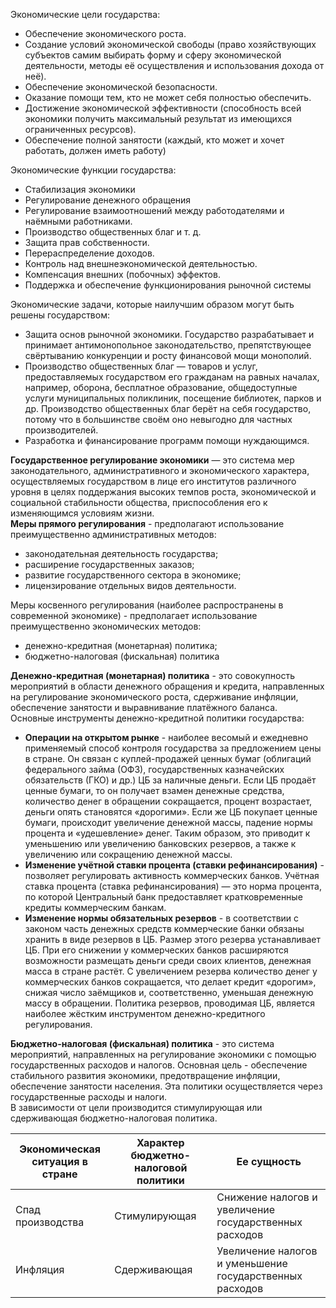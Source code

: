 Экономические цели государства:
- Обеспечение экономического роста.
- Создание условий экономической свободы (право хозяйствующих субъектов самим выбирать форму и сферу экономической деятельности, методы её осуществления и использования дохода от неё). 
- Обеспечение экономической безопасности.
- Оказание помощи тем, кто не может себя полностью обеспечить.
- Достижение экономической эффективности (способность всей экономики получить максимальный результат из имеющихся ограниченных ресурсов).
- Обеспечение полной занятости (каждый, кто может и хочет работать, должен иметь работу)
  
Экономические функции государства:
- Стабилизация экономики
- Регулирование денежного обращения
- Регулирование взаимоотношений между работодателями и наёмными работниками.
- Производство общественных благ и т. д.
- Защита прав собственности.
- Перераспределение доходов.
- Контроль над внешнеэкономической деятельностью.
- Компенсация внешних (побочных) эффектов.
- Поддержка и обеспечение функционирования рыночной системы
  
Экономические задачи, которые наилучшим образом могут быть решены государством:
- Защита основ рыночной экономики. Государство разрабатывает и принимает антимонопольное законодательство, препятствующее свёртыванию конкуренции и росту финансовой мощи монополий.
- Производство общественных благ — товаров и услуг, предоставляемых государством его гражданам на равных началах, например, оборона, бесплатное образование, общедоступные услуги муниципальных поликлиник, посещение библиотек, парков и др. Производство общественных благ берёт на себя государство, потому что в большинстве своём оно невыгодно для частных производителей.
- Разработка и финансирование программ помощи нуждающимся.
  
**Государственное регулирование экономики** — это система мер законодательного, административного и экономического характера, осуществляемых государством в лице его институтов различного уровня в целях поддержания высоких темпов роста, экономической и социальной стабильности общества, приспособления его к изменяющимся условиям жизни.  
**Меры прямого регулирования** - предполагают использование преимущественно административных методов:
- законодательная деятельность государства;
- расширение государственных заказов;
- развитие государственного сектора в экономике;
- лицензирование отдельных видов деятельности.
  
Меры косвенного регулирования (наиболее распространены в современной экономике) -  предполагает использование преимущественно экономических методов:
- денежно-кредитная (монетарная) политика;
- бюджетно-налоговая (фискальная) политика
  
**Денежно-кредитная (монетарная) политика** - это совокупность мероприятий в области денежного обращения и кредита, направленных на регулирование экономического роста, сдерживание инфляции, обеспечение занятости и выравнивание платёжного баланса.  
Основные инструменты денежно-кредитной политики государства:
- **Операции на открытом рынке** - наиболее весомый и ежедневно применяемый способ контроля государства за предложением цены в стране. Он связан с куплей-продажей ценных бумаг (облигаций федерального займа (ОФЗ), государственных казначейских обязательств (ГКО) и др.) ЦБ за наличные деньги. Если ЦБ продаёт ценные бумаги, то он получает взамен денежные средства, количество денег в обращении сокращается, процент возрастает, деньги опять становятся «дорогими». Если же ЦБ покупает ценные бумаги, происходит увеличение денежной массы, падение нормы процента и «удешевление» денег. Таким образом, это приводит к уменьшению или увеличению банковских резервов, а также к увеличению или сокращению денежной массы.
- **Изменение учётной ставки процента (ставки рефинансирования)** - позволяет регулировать активность коммерческих банков. Учётная ставка процента (ставка рефинансирования) — это норма процента, по которой Центральный банк предоставляет кратковременные кредиты коммерческим банкам.
- **Изменение нормы обязательных резервов** - в соответствии с законом часть денежных средств коммерческие банки обязаны хранить в виде резервов в ЦБ. Размер этого резерва устанавливает ЦБ. При его снижении у коммерческих банков расширяются возможности размещать деньги среди своих клиентов, денежная масса в стране растёт. С увеличением резерва количество денег у коммерческих банков сокращается, что делает кредит «дорогим», снижая число заёмщиков и, соответственно, уменьшая денежную массу в обращении. Политика резервов, проводимая ЦБ, является наиболее жёстким инструментом денежно-кредитного регулирования.
  
**Бюджетно-налоговая (фискальная) политика** - это система мероприятий, направленных на регулирование экономики с помощью государственных расходов и налогов. Основная цель - обеспечение стабильного развития экономики, предотвращение инфляции, обеспечение занятости населения. Эта политики осуществляется через государственные расходы и налоги.  
В зависимости от цели производится стимулирующая или сдерживающая бюджетно-налоговая политика.

| Экономическая ситуация в стране | Характер бюджетно-налоговой политики | Ее сущность                                              |
| ------------------------------- | ------------------------------------ | -------------------------------------------------------- |
| Спад производства               | Стимулирующая                        | Снижение налогов и увеличение государственных расходов   |
| Инфляция                        | Сдерживающая                         | Увеличение налогов и уменьшение государственных расходов |